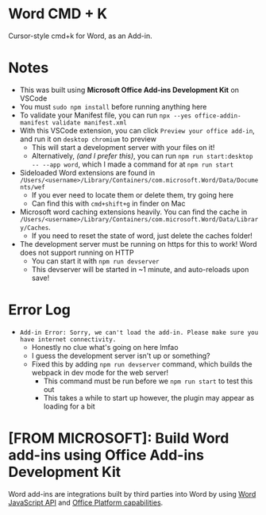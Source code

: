 # Word CMD + K
Cursor-style cmd+k for Word, as an Add-in.

# Notes
* This was built using **Microsoft Office Add-ins Development Kit** on VSCode
* You must `sudo npm install` before running anything here
* To validate your Manifest file, you can run `npx --yes office-addin-manifest validate manifest.xml`
* With this VSCode extension, you can click `Preview your office add-in`, and run it on `desktop chromium` to preview
    * This will start a development server with your files on it!
    * Alternatively, *(and I prefer this)*, you can run `npm run start:desktop -- --app word`, which I made a command for at `npm run start`
* Sideloaded Word extensions are found in `/Users/<username>/Library/Containers/com.microsoft.Word/Data/Documents/wef`
    * If you ever need to locate them or delete them, try going here
    * Can find this with `cmd+shift+g` in finder on Mac
* Microsoft word caching extensions heavily. You can find the cache in `/Users/<username>/Library/Containers/com.microsoft.Word/Data/Library/Caches`.
    * If you need to reset the state of word, just delete the caches folder!
* The development server must be running on https for this to work! Word does not support running on HTTP
    * You can start it with `npm run devserver`
    * This devserver will be started in ~1 minute, and auto-reloads upon save!

# Error Log
* `Add-in Error: Sorry, we can't load the add-in. Please make sure you have internet connectivity.`
    * Honestly no clue what's going on here lmfao
    * I guess the development server isn't up or something? 
    * Fixed this by adding `npm run devserver` command, which builds the webpack in dev mode for the web server!
        * This command must be run before we `npm run start` to test this out
        * This takes a while to start up however, the plugin may appear as loading for a bit

# [FROM MICROSOFT]: Build Word add-ins using Office Add-ins Development Kit
Word add-ins are integrations built by third parties into Word by using [Word JavaScript API](https://learn.microsoft.com/en-us/office/dev/add-ins/reference/overview/word-add-ins-reference-overview) and [Office Platform capabilities](https://learn.microsoft.com/en-us/office/dev/add-ins/overview/office-add-ins).
